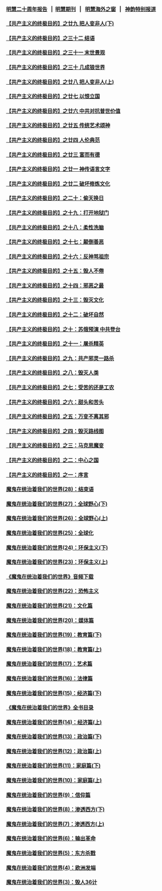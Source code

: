 #### [明慧二十周年报告](https://github.com/gfw-breaker/mh-reports/blob/master/README.md?t=07231042) &nbsp;&nbsp;|&nbsp;&nbsp;[明慧期刊](https://github.com/gfw-breaker/mh-qikan) &nbsp;&nbsp;|&nbsp;&nbsp; [明慧海外之窗](https://github.com/gfw-breaker/mh-news/blob/master/README.md?t=07231042) &nbsp;&nbsp;|&nbsp;&nbsp; [神韵特别报道](https://github.com/gfw-breaker/mh-news/blob/master/shenyun.md?t=07231042) 

#### [【共产主义的终极目的】之廿九 把人变非人(下)](../pages/nsc422/n11344140.md?t=07231042) 

#### [【共产主义的终极目的】之三十二 结语](../pages/nsc422/n11360535.md?t=07231042) 

#### [【共产主义的终极目的】之三十一 末世景观](../pages/nsc422/n11351129.md?t=07231042) 

#### [【共产主义的终极目的】之三十 几成狼世界](../pages/nsc422/n11348280.md?t=07231042) 

#### [【共产主义的终极目的】之廿八 把人变非人(上)](../pages/nsc422/n11340492.md?t=07231042) 

#### [【共产主义的终极目的】之廿七 以恨立国](../pages/nsc422/n11336944.md?t=07231042) 

#### [【共产主义的终极目的】之廿六 中共对抗普世价值](../pages/nsc422/n11324785.md?t=07231042) 

#### [【共产主义的终极目的】之廿五 传统艺术颂神](../pages/nsc422/n11296396.md?t=07231042) 

#### [【共产主义的终极目的】之廿四 人伦典范](../pages/nsc422/n11296397.md?t=07231042) 

#### [【共产主义的终极目的】之廿三 富而有德](../pages/nsc422/n11283598.md?t=07231042) 

#### [【共产主义的终极目的】之廿一 神传语言文字](../pages/nsc422/n11263265.md?t=07231042) 

#### [【共产主义的终极目的】之廿二 破坏修炼文化](../pages/nsc422/n11245728.md?t=07231042) 

#### [【共产主义的终极目的】之二十：偷天换日](../pages/nsc422/n11238846.md?t=07231042) 

#### [【共产主义的终极目的】之十九：打开地狱门](../pages/nsc422/n11206376.md?t=07231042) 

#### [【共产主义的终极目的】之十八：柔性洗脑](../pages/nsc422/n11199994.md?t=07231042) 

#### [【共产主义的终极目的】之十七：颠倒善恶](../pages/nsc422/n11179782.md?t=07231042) 

#### [【共产主义的终极目的】之十六：反神骂祖宗](../pages/nsc422/n11166798.md?t=07231042) 

#### [【共产主义的终极目的】之十五：毁人不倦](../pages/nsc422/n11166792.md?t=07231042) 

#### [【共产主义的终极目的】之十四：邪恶之最](../pages/nsc422/n11150249.md?t=07231042) 

#### [【共产主义的终极目的】之十三：毁灭文化](../pages/nsc422/n11135227.md?t=07231042) 

#### [【共产主义的终极目的】之十二：破坏自然](../pages/nsc422/n11135214.md?t=07231042) 

#### [【共产主义的终极目的】之十：苏俄预演 中共登台](../pages/nsc422/n11118424.md?t=07231042) 

#### [【共产主义的终极目的】之十一：屠杀精英](../pages/nsc422/n11118442.md?t=07231042) 

#### [【共产主义的终极目的】之九：共产邪灵一路杀](../pages/nsc422/n11114139.md?t=07231042) 

#### [【共产主义的终极目的】之八：毁灭人类](../pages/nsc422/n11108503.md?t=07231042) 

#### [【共产主义的终极目的】之七：受苦的还是工农](../pages/nsc422/n11101809.md?t=07231042) 

#### [【共产主义的终极目的】之六：甜头和苦头](../pages/nsc422/n11096971.md?t=07231042) 

#### [【共产主义的终极目的】之五：万变不离其邪](../pages/nsc422/n11091285.md?t=07231042) 

#### [【共产主义的终极目的】之四：毁灭路线图](../pages/nsc422/n11086284.md?t=07231042) 

#### [【共产主义的终极目的】之三：马克思魔变](../pages/nsc422/n11061941.md?t=07231042) 

#### [【共产主义的终极目的】之二：中心之国](../pages/nsc422/n11047728.md?t=07231042) 

#### [【共产主义的终极目的】之一：序言](../pages/nsc422/n11086077.md?t=07231042) 

#### [魔鬼在统治着我们的世界(28)：结束语](../pages/nsc422/n10936246.md?t=07231042) 

#### [魔鬼在统治着我们的世界(27)：全球野心(下)](../pages/nsc422/n10928319.md?t=07231042) 

#### [魔鬼在统治着我们的世界(26)：全球野心(上)](../pages/nsc422/n10900318.md?t=07231042) 

#### [魔鬼在统治着我们的世界(25)：全球化](../pages/nsc422/n10788205.md?t=07231042) 

#### [魔鬼在统治着我们的世界(24)：环保主义(下)](../pages/nsc422/n10695307.md?t=07231042) 

#### [魔鬼在统治着我们的世界(23)：环保主义(上)](../pages/nsc422/n10688613.md?t=07231042) 

#### [《魔鬼在统治着我们的世界》音频下载](../pages/nsc422/n10635553.md?t=07231042) 

#### [魔鬼在统治着我们的世界(22)：恐怖主义](../pages/nsc422/n10614727.md?t=07231042) 

#### [魔鬼在统治着我们的世界(21)：文化篇](../pages/nsc422/n10597706.md?t=07231042) 

#### [魔鬼在统治着我们的世界(20)：媒体篇](../pages/nsc422/n10586579.md?t=07231042) 

#### [魔鬼在统治着我们的世界(19)：教育篇(下)](../pages/nsc422/n10564808.md?t=07231042) 

#### [魔鬼在统治着我们的世界(18)：教育篇(上)](../pages/nsc422/n10526970.md?t=07231042) 

#### [魔鬼在统治着我们的世界(17)：艺术篇](../pages/nsc422/n10499093.md?t=07231042) 

#### [魔鬼在统治着我们的世界(16)：法律篇](../pages/nsc422/n10485969.md?t=07231042) 

#### [魔鬼在统治着我们的世界(15)：经济篇(下)](../pages/nsc422/n10469975.md?t=07231042) 

#### [《魔鬼在统治着我们的世界》全书目录](../pages/nsc422/n10464261.md?t=07231042) 

#### [魔鬼在统治着我们的世界(14)：经济篇(上)](../pages/nsc422/n10457370.md?t=07231042) 

#### [魔鬼在统治着我们的世界(13)：政治篇(下)](../pages/nsc422/n10448270.md?t=07231042) 

#### [魔鬼在统治着我们的世界(12)：政治篇(上)](../pages/nsc422/n10444576.md?t=07231042) 

#### [魔鬼在统治着我们的世界(11)：家庭篇(下)](../pages/nsc422/n10440961.md?t=07231042) 

#### [魔鬼在统治着我们的世界(10)：家庭篇(上)](../pages/nsc422/n10435448.md?t=07231042) 

#### [魔鬼在统治着我们的世界(9)：信仰篇](../pages/nsc422/n10432159.md?t=07231042) 

#### [魔鬼在统治着我们的世界(8)：渗透西方(下)](../pages/nsc422/n10429603.md?t=07231042) 

#### [魔鬼在统治着我们的世界(7)：渗透西方(上)](../pages/nsc422/n10426013.md?t=07231042) 

#### [魔鬼在统治着我们的世界(6)：输出革命](../pages/nsc422/n10421536.md?t=07231042) 

#### [魔鬼在统治着我们的世界(5)：东方杀戮](../pages/nsc422/n10417707.md?t=07231042) 

#### [魔鬼在统治着我们的世界(4)：欧洲发端](../pages/nsc422/n10414890.md?t=07231042) 

#### [魔鬼在统治着我们的世界(3)：毁人36计](../pages/nsc422/n10411583.md?t=07231042) 

